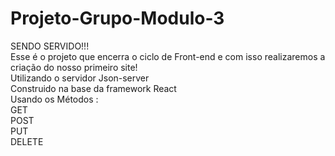 # Projeto-Grupo-Modulo-3
SENDO SERVIDO!!! <br>
Esse é o projeto que encerra o ciclo de Front-end e com isso realizaremos a criação do nosso primeiro site! <br>
Utilizando o servidor Json-server <br>
Construido na base da framework React <br>
Usando os Métodos : <br>
GET <br>
POST <br>
PUT <br>
DELETE <br>
